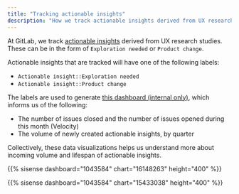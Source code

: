 ```yaml
---
title: "Tracking actionable insights"
description: "How we track actionable insights derived from UX research studies."
---
```


At GitLab, we track [actionable insights](/handbook/product/ux/ux-research/research-insights/) derived from UX research studies. These can be in the form of `Exploration needed` or `Product change`.

Actionable insights that are tracked will have one of the following labels:

- `Actionable insight::Exploration needed`
- `Actionable insight::Product change`

The labels are used to generate [this dashboard (internal only)](https://app.periscopedata.com/app/gitlab/1043584/Public-Actionable-Insights), which informs us of the following:

- The number of issues closed and the number of issues opened during this month (Velocity)
- The volume of newly created actionable insights, by quarter

Collectively, these data visualizations helps us understand more about incoming volume and lifespan of actionable insights.

{{% sisense dashboard="1043584" chart="16148263" height="400" %}}

{{% sisense dashboard="1043584" chart="15433038" height="400" %}}

